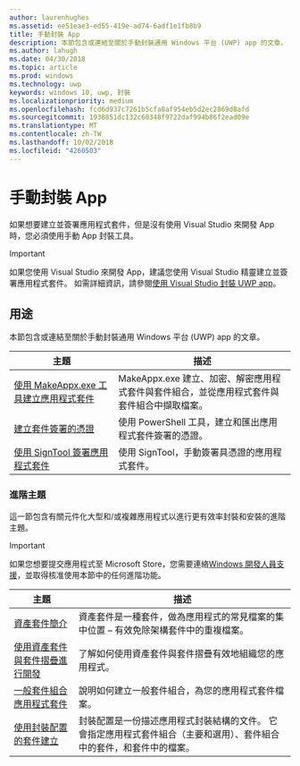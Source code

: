 ```yaml
---
author: laurenhughes
ms.assetid: ee51eae3-ed55-419e-ad74-6adf1e1fb8b9
title: 手動封裝 App
description: 本節包含或連結至關於手動封裝通用 Windows 平台 (UWP) app 的文章。
ms.author: lahugh
ms.date: 04/30/2018
ms.topic: article
ms.prod: windows
ms.technology: uwp
keywords: windows 10, uwp, 封裝
ms.localizationpriority: medium
ms.openlocfilehash: fcd6d937c7261b5cfa8af954eb5d2ec2869d8afd
ms.sourcegitcommit: 1938851dc132c60348f9722daf994b86f2ead09e
ms.translationtype: MT
ms.contentlocale: zh-TW
ms.lasthandoff: 10/02/2018
ms.locfileid: "4260503"
---
```

# <a name="manual-app-packaging"></a>手動封裝 App

如果想要建立並簽署應用程式套件，但是沒有使用 Visual Studio 來開發 App 時，您必須使用手動 App 封裝工具。

> [!IMPORTANT] 
> 如果您使用 Visual Studio 來開發 App，建議您使用 Visual Studio 精靈建立並簽署應用程式套件。 如需詳細資訊，請參閱[使用 Visual Studio 封裝 UWP app](https://msdn.microsoft.com/windows/uwp/packaging/packaging-uwp-apps)。

## <a name="purpose"></a>用途

本節包含或連結至關於手動封裝通用 Windows 平台 (UWP) app 的文章。

| 主題 | 描述 |
|-------|-------------|
| [使用 MakeAppx.exe 工具建立應用程式套件](create-app-package-with-makeappx-tool.md) | MakeAppx.exe 建立、加密、解密應用程式套件與套件組合，並從應用程式套件與套件組合中擷取檔案。 |
| [建立套件簽署的憑證](create-certificate-package-signing.md) | 使用 PowerShell 工具，建立和匯出應用程式套件簽署的憑證。 |
| [使用 SignTool 簽署應用程式套件](sign-app-package-using-signtool.md) | 使用 SignTool，手動簽署具憑證的應用程式套件。 |

### <a name="advanced-topics"></a>進階主題

這一節包含有關元件化大型和/或複雜應用程式以進行更有效率封裝和安裝的進階主題。 

> [!IMPORTANT]
> 如果您想要提交應用程式至 Microsoft Store，您需要連絡[Windows 開發人員支援](https://developer.microsoft.com/windows/support)，並取得核准使用本節中的任何進階功能。


| 主題 | 描述 |
|-------|-------------|
| [資產套件簡介](asset-packages.md) | 資產套件是一種套件，做為應用程式的常見檔案的集中位置 – 有效免除架構套件中的重複檔案。 |
| [使用資產套件與套件摺疊進行開發](package-folding.md) | 了解如何使用資產套件與套件摺疊有效地組織您的應用程式。 |
| [一般套件組合應用程式套件](flat-bundles.md) | 說明如何建立一般套件組合，為您的應用程式套件檔案。 |
| [使用封裝配置的套件建立](packaging-layout.md) | 封裝配置是一份描述應用程式封裝結構的文件。 它會指定應用程式套件組合（主要和選用）、套件組合中的套件，和套件中的檔案。 |
